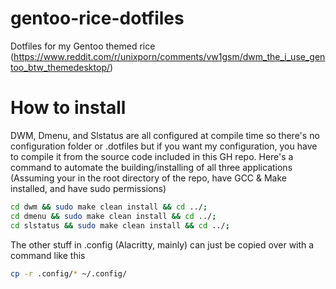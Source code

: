 # gentoo-rice-dotfiles
Dotfiles for my Gentoo themed rice (https://www.reddit.com/r/unixporn/comments/vw1gsm/dwm_the_i_use_gentoo_btw_themedesktop/)

# How to install
DWM, Dmenu, and Slstatus are all configured at compile time so there's no configuration folder or .dotfiles but if you want my configuration, you have to compile it from the source code included in this GH repo. Here's a command to automate the building/installing of all three applications (Assuming your in the root directory of the repo, have GCC & Make installed, and have sudo permissions)
```sh
cd dwm && sudo make clean install && cd ../;
cd dmenu && sudo make clean install && cd ../;
cd slstatus && sudo make clean install && cd ../;
```

The other stuff in .config (Alacritty, mainly) can just be copied over with a command like this
```sh
cp -r .config/* ~/.config/
```
